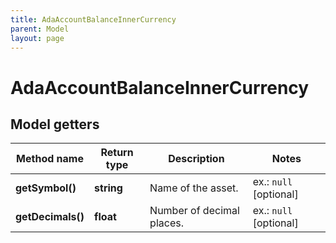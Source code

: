 ```yaml
---
title: AdaAccountBalanceInnerCurrency
parent: Model
layout: page
---
```


# AdaAccountBalanceInnerCurrency

## Model getters

Method name | Return type | Description | Notes
------------ | ------------- | ------------- | -------------
**getSymbol()** | **string** | Name of the asset. | ex.: `null` [optional]
**getDecimals()** | **float** | Number of decimal places. | ex.: `null` [optional]

